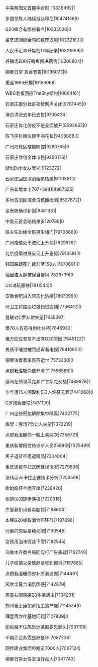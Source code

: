 中美两国元首握手合影|10836492|1

多国领导人陆续抵达印尼|10474156|0

G20峰会有哪些看点|10335026|0

娄艺潇回应金鸡红毯穿汉服|10332163|0

人民币汇率升幅创17年纪录|10321859|0

养殖场200斤鳄鱼闯进宿舍|10206804|1

卿卿日常 真香警告|10196073|0

重返1993开播|10168068|

WBG老板回应TheShy续约|10064161|

石家庄部分社区核检网点关闭|9781445|0

演员洪流去年已去世|9700434|

石家庄优化防疫不是全面放开|9593633|0

陈飞宇张婧仪跨年吻花絮|9408668|0

广州海珠区疫情防控|9280765|0

石家庄致信全体市民|9266176|1

疑似Deft女友曝光|9123272|

石家庄回应取消全员核酸|9113891|0

广东新增本土707+3941|8967325|

多地取消区域全员核酸检测|8527672|1

金泰妍确诊新冠|8481331|

中美元首会晤结束|8120788|0

班主任出嫁全班男生堵门|7970668|0

广州疫情处于波动上升期|7929976|1

北京疫情进展呈现上升态势|7913581|0

韩国踩踏死亡数升至158人|7870691|0

缅因猫太胖被误当猞猁|7829739|0

Uzi试玩原神|7811544|0

安徽合肥进入常态化防疫|7807399|0

环卫工将路面垃圾扫进店铺|7766412|0

曼联对C罗非常失望|7655397|

曝76人有意得到杜兰特|7646930|

俄方回应普京不出席G20原因|7645122|1

男孩不睡觉被罚通宵看电视|7641060|0

钢琴演奏家朱雅芬逝世|7573330|0

点燃我温暖你要开虐了|7556586|0

俄乌在顿涅茨克和卢甘斯克交战|7489878|1

少年遭15人围殴刺伤3人终获无罪|7441060|0

C罗炮轰曼联|7431139|

广州这些密接解除集中隔离|7402775|

库里：客场7负让人失望|7372219|

点燃我温暖你一晚上亲两次|7356721|

重庆新增阳性待诊断人员2588例|7325499|

男子退货不愿退赠品|7304004|

重庆通报孕妇送医延误情况|7279836|

张伟丽vs卡拉比赛技术分析|7253508|

命韵峋环今晚开席|7236420|

张婧仪的跑步演技|7220316|

库里暴扣汤普森脑袋|7198900|

本届G20或取消合照环节|7197696|

元英的原型是纯元吧|7190546|

女孩用泡沫假装下雪|7182545|

乌鲁木齐商务局回应打广告质疑|7162749|

儿子结婚父亲致辞紧张到颤抖|7157685|

点燃我温暖你弥补原著遗憾|7144491|

风吹半夏台词氛围感|7142879|

男童右眼感染20多条螨虫|7134231|

郑州富士康加薪招工追产能|7114534|0

拜登再炒作基地问题|7107809|0

偷偷藏不住陈哲远亲赵露思额头|7091106|

不期而至苏雯是好是坏|7087236|

网传建业集团将裁员7000人|7067124|

卿卿日常女性友谊好动人|7047743|

